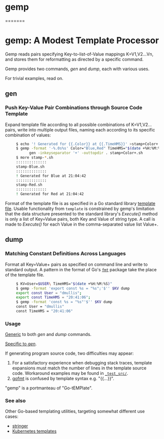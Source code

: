 # gemp
=======
<!-- Copyright 2020 Donald Mullis. All rights reserved.
     https://github.github.com/gfm/
  -->


<!-- [Donald Mullis](https://github.com/dmullis)
 -->

# gemp: A Modest Template Processor

Gemp reads pairs specifying Key-to-list-of-Value mappings K=V1,V2...Vn,
and stores them for reformatting as directed by a specific command.

Gemp provides two commands, *gen* and *dump*,
each with various uses.

For trivial examples, read on.
## gen
### Push Key-Value Pair Combinations through Source Code Template

Expand template file according to all possible combinations of K=V1,V2... pairs,
write into multiple output files, naming each according to its
specific combination of values:

```sh
     $ echo '! Generated for {{.Color}} at {{.TimeHMS}}' >stamp+Color+.sh
     $ gemp -format '-%.0s%s' Color="Blue,Red" TimeHMS="$(date +%H:%M:%S)," \
           gen -inkeyseparator '+' -outtopdir . stamp+Color+.sh
     $ more stamp-*.sh
     ::::::::::::::
     stamp-Blue.sh
     ::::::::::::::
     ! Generated for Blue at 21:04:42
     ::::::::::::::
     stamp-Red.sh
     ::::::::::::::
     ! Generated for Red at 21:04:42
```

Format of the template file is as
specified in a Go standard library [template file](https://golang.org/pkg/text/template).
Usable functionality from ```template``` is constrained by gemp's limitation that the data structure
presented to the standard library's *Execute()* method is only a list of Key=Value
pairs, both Key and Value of string type.
A call is made to *Execute()* for each Value in the comma-separated value list Value+.
## dump
### Matching Constant Definitions Across Languages

Format all Key=Value+ pairs as specified on command line and write to standard output.
A pattern in the format of Go's [```fmt```](https://golang.org/pkg/fmt) package
take the place of the template file.

```sh
     $ KV=User=$USER\ TimeHMS="$(date +%H:%M:%S)"
     $ gemp -format 'export const %s = "%s";'$'' $KV dump
     export const User = "dmullis";
     export const TimeHMS = "20:41:06";
     $ gemp -format 'const %s = "%s"'$'' $KV dump
     const User = "dmullis"
     const TimeHMS = "20:41:06"
```
### Usage

[Generic](doc/usage.html) to both *gen* and *dump* commands.

[Specific to *gen*](doc/gen-usage.html).

If generating program source code, two difficulties may appear:
 1. For a satisfactory experience when debugging stack traces,
template expansions must match the number of lines in the template source code.
Workaround examples may be found in [```_test_src/```](./_test_src/).
 2. [gofmt](https://golang.org/cmd/gofmt/) is confused by template syntax e.g. "{{...}}".

"gemp" is a portmanteau of "Go-tEMPlate".

### See also

Other Go-based templating utilities, targeting somewhat different use cases:
 - [stringer](https://pkg.go.dev/golang.org/x/tools@v0.1.0/cmd/stringer)
 - [Kubernetes templates](https://pkg.go.dev/k8s.io/kubernetes/pkg/kubectl/util/templates)

